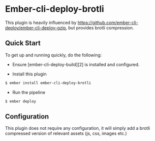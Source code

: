# Ember-cli-deploy-brotli

This plugin is heavily influenced by https://github.com/ember-cli-deploy/ember-cli-deploy-gzip, but provides brotli compression.

## Quick Start

To get up and running quickly, do the following:

- Ensure [ember-cli-deploy-build][2] is installed and configured.

- Install this plugin

```bash
$ ember install ember-cli-deploy-brotli
```

- Run the pipeline

```bash
$ ember deploy
```

## Configuration

This plugin does not require any configuration, it will simply add a brotli compressed version of relevant assets (js, css, images etc.)
